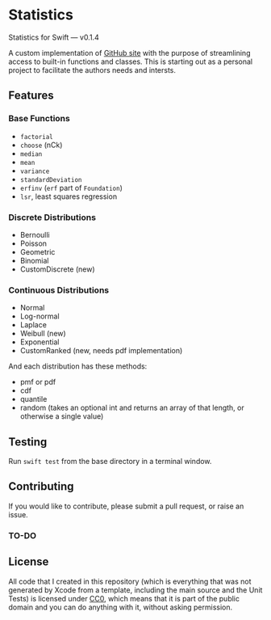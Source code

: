 # Statistics

Statistics for Swift &mdash; v0.1.4

A custom implementation of [GitHub site](http://r0fls.github.io/swiftstats/) with the purpose of streamlining access to built-in functions and classes.  This is starting out as a personal project to facilitate the authors needs and intersts.

## Features

### Base Functions

- `factorial`
- `choose` (nCk)
- `median`
- `mean`
- `variance`
- `standardDeviation`
- `erfinv` (`erf` part of `Foundation`)
- `lsr`, least squares regression

### Discrete Distributions

- Bernoulli
- Poisson
- Geometric
- Binomial
- CustomDiscrete (new)

### Continuous Distributions

- Normal
- Log-normal
- Laplace
- Weibull (new)
- Exponential
- CustomRanked (new, needs pdf implementation)

And each distribution has these methods:

- pmf or pdf
- cdf
- quantile
- random (takes an optional int and returns an array of that length, or otherwise a single value)

## Testing

 Run `swift test` from the base directory in a terminal window.

## Contributing

If you would like to contribute, please submit a pull request, or raise an issue.

### TO-DO

## License

All code that I created in this repository (which is everything that was not generated by Xcode from a template, including the main source and the Unit Tests) is licensed under [CC0](https://creativecommons.org/publicdomain/zero/1.0/), which means that it is part of the public domain and you can do anything with it, without asking permission.
